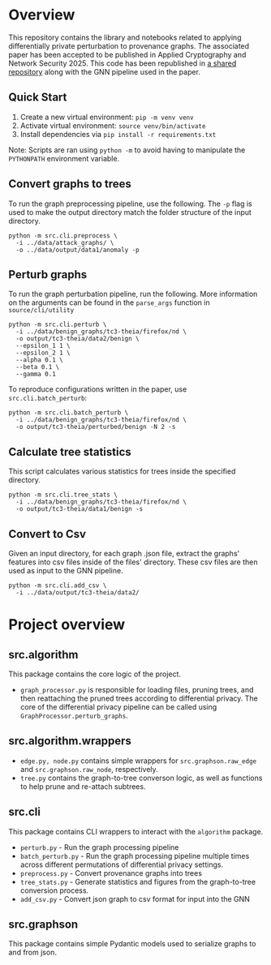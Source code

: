 # Overview

This repository contains the library and notebooks related to applying differentially private perturbation to provenance graphs.
The associated paper has been accepted to be published in Applied Cryptography and Network Security 2025.
This code has been republished in [a shared repository](https://github.com/provdp/prov-dp) along with the GNN pipeline used in the paper.

## Quick Start

1. Create a new virtual environment: `pip -m venv venv`
2. Activate virtual environment: `source venv/bin/activate`
3. Install dependencies via `pip install -r requirements.txt`

Note: Scripts are ran using `python -m` to avoid having to manipulate the `PYTHONPATH` environment variable.

## Convert graphs to trees

To run the graph preprocessing pipeline, use the following.
The `-p` flag is used to make the output directory match the folder structure of the input directory.

```shell
python -m src.cli.preprocess \
  -i ../data/attack_graphs/ \
  -o ../data/output/data1/anomaly -p
```

## Perturb graphs

To run the graph perturbation pipeline, run the following. More information on the arguments can be found in the
`parse_args` function in `source/cli/utility`

```shell
python -m src.cli.perturb \
  -i ../data/benign_graphs/tc3-theia/firefox/nd \
  -o output/tc3-theia/data2/benign \
  --epsilon_1 1 \
  --epsilon_2 1 \
  --alpha 0.1 \
  --beta 0.1 \
  --gamma 0.1
```

To reproduce configurations written in the paper, use `src.cli.batch_perturb`:

```shell
python -m src.cli.batch_perturb \
  -i ../data/benign_graphs/tc3-theia/firefox/nd \
  -o output/tc3-theia/perturbed/benign -N 2 -s
```

## Calculate tree statistics

This script calculates various statistics for trees inside the specified directory.

```shell
python -m src.cli.tree_stats \
  -i ../data/benign_graphs/tc3-theia/firefox/nd \
  -o output/tc3-theia/data1/benign -s
```

## Convert to Csv

Given an input directory, for each graph .json file, extract the graphs' features into csv files inside of the files' directory.
These csv files are then used as input to the GNN pipeline.

```shell
python -m src.cli.add_csv \
  -i ../data/output/tc3-theia/data2/
```

# Project overview

## src.algorithm

This package contains the core logic of the project.

- `graph_processor.py` is responsible for loading files, pruning trees, and then reattaching the pruned trees according to differential privacy. The core of the differential privacy pipeline can be called using `GraphProcessor.perturb_graphs`.

## src.algorithm.wrappers

- `edge.py, node.py` contains simple wrappers for `src.graphson.raw_edge` and `src.graphson.raw_node`, respectively.
- `tree.py` contains the graph-to-tree converson logic, as well as functions to help prune and re-attach subtrees.

## src.cli

This package contains CLI wrappers to interact with the `algorithm` package.

- `perturb.py` - Run the graph processing pipeline
- `batch_perturb.py` - Run the graph processing pipeline multiple times across different permutations of differential privacy settings.
- `preprocess.py` - Convert provenance graphs into trees
- `tree_stats.py` - Generate statistics and figures from the graph-to-tree conversion process.
- `add_csv.py` - Convert json graph to csv format for input into the GNN

## src.graphson

This package contains simple Pydantic models used to serialize graphs to and from json.
